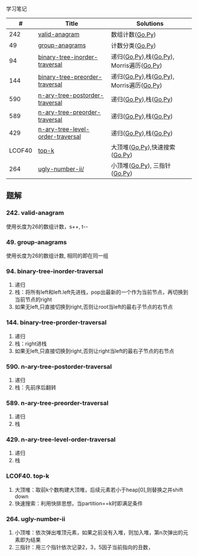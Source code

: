 学习笔记

|#|Title|Solutions|
|---|---|------|
|242|[valid-anagram](https://leetcode-cn.com/problems/anagram) | 数组计数([Go](242/valid_anagram.go),[Py](242/valid_anagram.py))|
|49|[group-anagrams](https://leetcode-cn.com/problems/group-anagrams) | 计数分类([Go](49/group_anagrams.go),[Py](49/group_anagrams.py))|
|94|[binary-tree-inorder-traversal](https://leetcode-cn.com/problems/binary-tree-inorder-traversal) | 递归([Go](94/binary_tree_inorder_traversal.go),[Py](94/binary_tree_inorder_traversal.py)),栈([Go](94/binary_tree_inorder_traversal2.go),[Py](94/binary_tree_inorder_traversal2.py)), Morris遍历([Go](94/binary_tree_inorder_traversal3.go),[Py](94/binary_tree_inorder_traversal3.py))|
|144|[binary-tree-preorder-traversal](https://leetcode-cn.com/problems/binary-tree-preorder-traversal) | 递归([Go](144/binary_tree_preorder_traversal.go),[Py](144/binary_tree_preorder_traversal.py)),栈([Go](144/binary_tree_preorder_traversal2.go),[Py](144/binary_tree_preorder_traversal2.py)), Morris遍历([Go](144/binary_tree_preorder_traversal3.go),[Py](144/binary_tree_preorder_traversal3.py))|
|590|[n-ary-tree-postorder-traversal](https://leetcode-cn.com/problems/n-ary-tree-postorder-traversal) | 递归([Go](590/n_ary_tree_postorder_traversal.go),[Py](590/n_ary_tree_postorder_traversal.go)),栈([Go](590/n_ary_tree_postorder_traversal2.go),[Py](590/n_ary_tree_postorder_traversal2.go))|
|589|[n-ary-tree-preorder-traversal](https://leetcode-cn.com/problems/n-ary-tree-preorder-traversal) | 递归([Go](589/n_ary_tree_preorder_traversal.go),[Py](589/n_ary_tree_preorder_traversal.go)),栈([Go](589/n_ary_tree_preorder_traversal2.go),[Py](589/n_ary_tree_preorder_traversal2.go))|
|429|[n-ary-tree-level-order-traversal](https://leetcode-cn.com/problems/n-ary-tree-level-order-traversal) | 递归([Go](429/n_ary_tree_level_order_traversal.go),[Py](429/n_ary_tree_level_order_traversal.py)),栈([Go](429/n_ary_tree_level_order_traversal2.go),[Py](429/n_ary_tree_level_order_traversal2.py))|
|LCOF40|[top-k](https://leetcode-cn.com/problems/zui-xiao-de-kge-shu-lcof/) | 大顶堆([Go](LCOF40/least_numbers.go),[Py](LCOF40/least_numbers.py)),快速搜索([Go](LCOF40/least_numbers2.go),[Py](LCOF40/least_numbers2.py))|
|264|[ugly-number-ii/](https://leetcode-cn.com/problems/ugly-number-ii) | 小顶堆([Go](264/ugly_number_ii.go),[Py](264/ugly_number_ii.py)), 三指针([Go](264/ugly_number_ii2.go),[Py](264/ugly_number_ii2.py))|



## 题解

### 242. valid-anagram

使用长度为26的数组计数，s++, t--


### 49. group-anagrams

使用长度为26的数组计数, 相同的即在同一组


### 94. binary-tree-inorder-traversal

1. 递归
2. 栈：将所有left和left.left先进栈，pop出最新的一个作为当前节点，再切换到当前节点的right
3. 如果无left,只直接切换到right,否则让root当left的最右子节点的右节点

### 144. binary-tree-prorder-traversal

1. 递归
2. 栈：right进栈
3. 如果无left,只直接切换到right,否则让right当left的最右子节点的右节点

### 590. n-ary-tree-postorder-traversal

1. 递归
2. 栈：先前序后翻转

### 589. n-ary-tree-preorder-traversal

1. 递归
2. 栈

### 429. n-ary-tree-level-order-traversal

1. 递归
2. 栈


### LCOF40. top-k

1. 大顶堆：取前k个数构建大顶堆，后续元素若小于heap[0],则替换之并shift down
2. 快速搜索：利用快排思想，当partition==k时即满足条件

### 264. ugly-number-ii

1. 小顶堆：依次弹出堆顶元素，如果之前没有入堆，则加入堆，第n次弹出的元素即为结果
2. 三指针：用三个指针依次记录2，3，5因子当前指向的丑数，